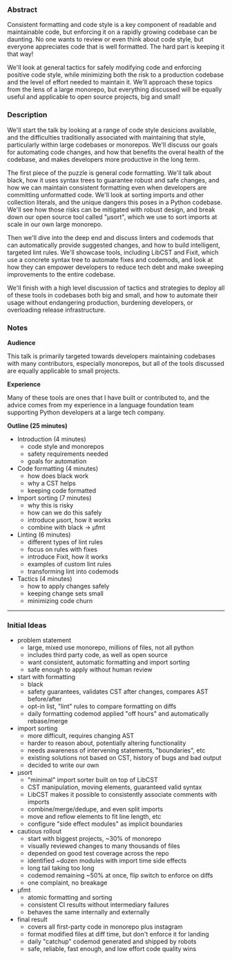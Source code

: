 ### Abstract

Consistent formatting and code style is a key component of readable and maintainable code, but enforcing it on a rapidly growing codebase can be daunting. No one wants to review or even think about code style, but everyone appreciates code that is well formatted. The hard part is keeping it that way!

We'll look at general tactics for safely modifying code and enforcing positive code style, while minimizing both the risk to a production codebase and the level of effort needed to maintain it. We'll approach these topics from the lens of a large monorepo, but everything discussed will be equally useful and applicable to open source projects, big and small!

### Description

We'll start the talk by looking at a range of code style desicions available, and the difficulties traditionally associated with maintaining that style, particularly within large codebases or monorepos. We'll discuss our goals for automating code changes, and how that benefits the overal health of the codebase, and makes developers more productive in the long term.

The first piece of the puzzle is general code formatting. We'll talk about black, how it uses syntax trees to guarantee robust and safe changes, and how we can maintain consistent formatting even when developers are committing unformatted code. We'll look at sorting imports and other collection literals, and the unique dangers this poses in a Python codebase. We'll see how those risks can be mitigated with robust design, and break down our open source tool called "µsort", which we use to sort imports at scale in our own large monorepo.

Then we'll dive into the deep end and discuss linters and codemods that can automatically provide suggested changes, and how to build intelligent, targeted lint rules. We'll showcase tools, including LibCST and Fixit, which use a concrete syntax tree to automate fixes and codemods, and look at how they can empower developers to reduce tech debt and make sweeping improvements to the entire codebase.

We'll finish with a high level discussion of tactics and strategies to deploy all of these tools in codebases both big and small, and how to automate their usage without endangering production, burdening developers, or overloading release infrastructure.

### Notes

**Audience**

This talk is primarily targeted towards developers maintaining codebases with many contributors, especially monorepos, but all of the tools discussed are equally applicable to small projects. 

**Experience**

Many of these tools are ones that I have built or contributed to, and the advice comes from my experience in a language foundation team supporting Python developers at a large tech company.

**Outline (25 minutes)**

- Introduction (4 minutes)
	- code style and monorepos
	- safety requirements needed
	- goals for automation
- Code formatting (4 minutes)
	- how does black work
	- why a CST helps
	- keeping code formatted
- Import sorting (7 minutes)
	- why this is risky
	- how can we do this safely
	- introduce µsort, how it works
	- combine with black -> µfmt
- Linting (6 minutes)
	- different types of lint rules
	- focus on rules with fixes
	- introduce Fixit, how it works
	- examples of custom lint rules
	- transforming lint into codemods
- Tactics (4 minutes)
	- how to apply changes safely
	- keeping change sets small
	- minimizing code churn

---

### Initial Ideas

- problem statement
	- large, mixed use monorepo, millions of files, not all python
	- includes third party code, as well as open source
	- want consistent, automatic formatting and import sorting
	- safe enough to apply without human review
- start with formatting
	- black
	- safety guarantees, validates CST after changes, compares AST before/after
	- opt-in list, "lint" rules to compare formatting on diffs
	- daily formatting codemod applied "off hours" and automatically rebase/merge
- import sorting
	- more difficult, requires changing AST
	- harder to reason about, potentially altering functionality
	- needs awareness of intervening statements, "boundaries", etc
	- existing solutions not based on CST, history of bugs and bad output
	- decided to write our own
- µsort
	- "minimal" import sorter built on top of LibCST
	- CST manipulation, moving elements, guaranteed valid syntax
	- LibCST makes it possible to consistently associate comments with imports
	- combine/merge/dedupe, and even split imports
	- move and reflow elements to fit line length, etc
	- configure "side effect modules" as implicit boundaries
- cautious rollout
	- start with biggest projects, ~30% of monorepo
	- visually reviewed changes to many thousands of files
	- depended on good test coverage across the repo
	- identified ~dozen modules with import time side effects
	- long tail taking too long
	- codemod remaining ~50% at once, flip switch to enforce on diffs
	- one complaint, no breakage
- µfmt
	- atomic formatting and sorting
	- consistent CI results without intermediary failures
	- behaves the same internally and externally
- final result
	- covers all first-party code in monorepo plus instagram
	- format modified files at diff time, but don't enforce it for landing
	- daily "catchup" codemod generated and shipped by robots
	- safe, reliable, fast enough, and low effort code quality wins
